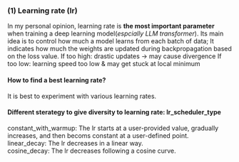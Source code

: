 ### (1) Learning rate (lr)
In my personal opinion, learning rate is **the most important parameter** when training a deep learning model(*espcially LLM transformer*). Its main idea is to control how much a model learns from each batch of data; It indicates how much the weights are updated during backpropagation based on the loss value.
If too high: drastic updates → may cause divergence
If too low: learning speed too low & may get stuck at local minimum
#### How to find a best learning rate?

It is best to experiment with various learning rates.


#### Different sterategy to give diversity to learning rate: lr_scheduler_type
constant_with_warmup: The lr starts at a user-provided value, gradually increases, and then becoms constant at a user-defined point.  
linear_decay: The lr decreases in a linear way.  
cosine_decay: The lr decreases following a cosine curve.  
